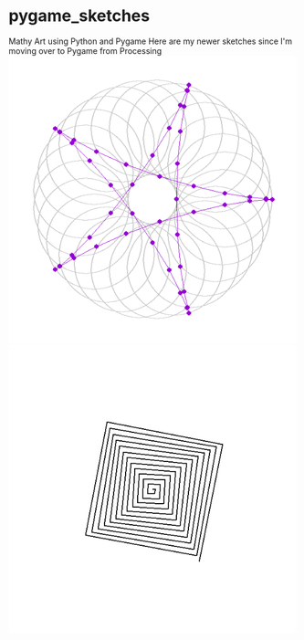 # pygame_sketches
Mathy Art using Python and Pygame
Here are my newer sketches since I'm moving over to Pygame 
from Processing</br>
<img src='circle_star.gif'>
</br>
<img src='Rotating_lines.gif'>
